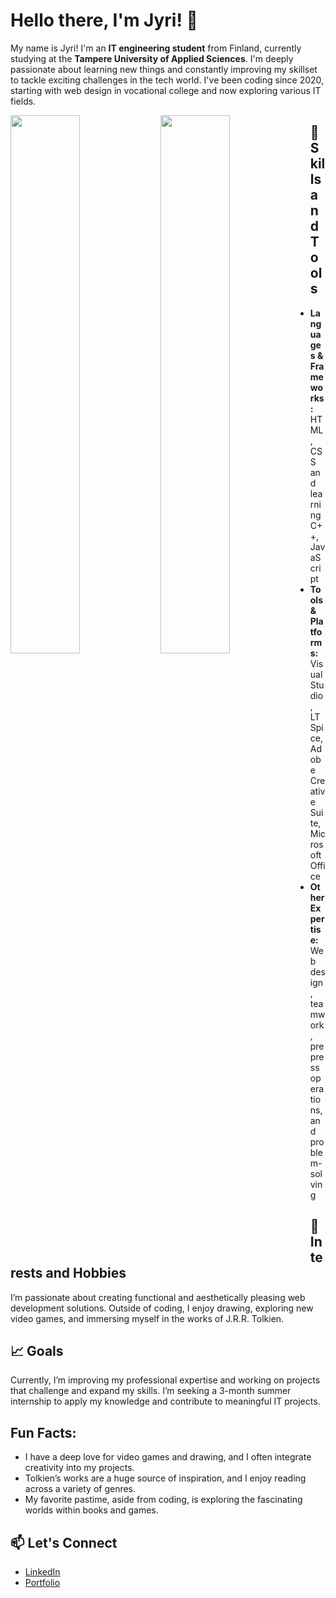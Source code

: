 # Hello there, I'm Jyri! 👋

My name is Jyri! I'm an **IT engineering student** from Finland, currently studying at the **Tampere University of Applied Sciences**. 
I'm deeply passionate about learning new things and constantly improving my skillset to tackle exciting challenges in the tech world. 
I've been coding since 2020, starting with web design in vocational college and now exploring various IT fields.

<img align="left" width="47%" src="https://github-readme-stats.vercel.app/api?username=niejyr&show_icons=true&theme=gruvbox"/>
<img align="left" width="47%" src="https://github-readme-stats.vercel.app/api/top-langs/?username=niejyr&show_icons=true&theme=gruvbox&layout=donut"/>

## 🚀 Skills and Tools
- **Languages & Frameworks:** HTML, CSS and learning C++, JavaScript
- **Tools & Platforms:** Visual Studio, LTSpice, Adobe Creative Suite, Microsoft Office
- **Other Expertise:** Web design, teamwork, prepress operations,and problem-solving

## 🌟 Interests and Hobbies
I’m passionate about creating functional and aesthetically pleasing web development solutions. Outside of coding, I enjoy drawing, exploring new video games, and immersing myself in the works of J.R.R. Tolkien.

## 📈 Goals
Currently, I’m improving my professional expertise and working on projects that challenge and expand my skills. I’m seeking a 3-month summer internship to apply my knowledge and contribute to meaningful IT projects.

## Fun Facts:
- I have a deep love for video games and drawing, and I often integrate creativity into my projects.
- Tolkien’s works are a huge source of inspiration, and I enjoy reading across a variety of genres.
- My favorite pastime, aside from coding, is exploring the fascinating worlds within books and games.

## 📫 Let's Connect
- [LinkedIn](www.linkedin.com/in/jyri-nieminen/)
- [Portfolio](jnidesign.fi)
